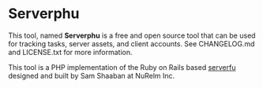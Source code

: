 # Serverphu 

This tool, named **Serverphu** is a free and open source tool that can be used
for tracking tasks, server assets, and client accounts. See CHANGELOG.md and
LICENSE.txt for more information.

This tool is a PHP implementation of the Ruby on Rails based
[serverfu](https://github.com/nurelm/serverfu) designed and built by Sam
Shaaban at NuRelm Inc.



